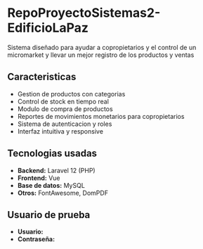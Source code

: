 # RepoProyectoSistemas2-EdificioLaPaz
Sistema diseñado para ayudar a copropietarios y el control de un micromarket y llevar un mejor registro de los productos y ventas
## Caracteristicas
- Gestion de productos con categorias
- Control de stock en tiempo real
- Modulo de compra de productos
- Reportes de movimientos monetarios para copropietarios
- Sistema de autenticacion y roles
- Interfaz intuitiva y responsive
## Tecnologias usadas
- **Backend:** Laravel 12 (PHP)
- **Frontend:** Vue
- **Base de datos:** MySQL
- **Otros:** FontAwesome, DomPDF
## Usuario de prueba
- **Usuario:** 
- **Contraseña:** 
